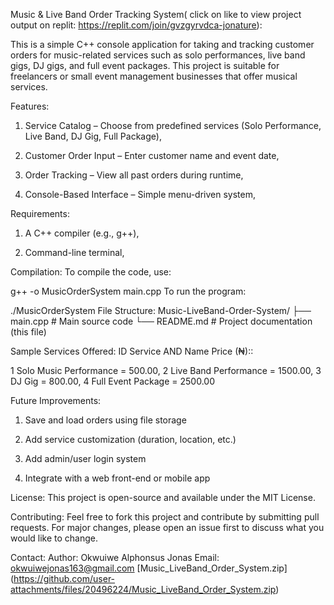  Music & Live Band Order Tracking System( click on like to view project output on replit: https://replit.com/join/gvzgyrvdca-jonature):
 
This is a simple C++ console application for taking and tracking customer orders for music-related services such as solo performances,
live band gigs, DJ gigs, and full event packages. 
This project is suitable for freelancers or small event management businesses that offer musical services.

 Features:
 1.  Service Catalog – Choose from predefined services (Solo Performance, Live Band, DJ Gig, Full Package),

2.  Customer Order Input – Enter customer name and event date,

3.  Order Tracking – View all past orders during runtime,

4.  Console-Based Interface – Simple menu-driven system,

   
 Requirements:
 
1.  A C++ compiler (e.g., g++),

1.  Command-line terminal,

Compilation:
To compile the code, use:

g++ -o MusicOrderSystem main.cpp
To run the program:


./MusicOrderSystem
 File Structure:
Music-LiveBand-Order-System/
├── main.cpp         # Main source code
└── README.md        # Project documentation (this file)

Sample Services Offered:
ID	Service   AND      Name	Price (₦)::

1	Solo Music Performance	= 500.00,
2	Live Band Performance =	1500.00,
3	DJ Gig	= 800.00,
4	Full Event Package	= 2500.00

 Future Improvements:
1.   Save and load orders using file storage

2.   Add service customization (duration, location, etc.)

3.   Add admin/user login system

4.   Integrate with a web front-end or mobile app

License:
This project is open-source and available under the MIT License.

Contributing:
Feel free to fork this project and contribute by submitting pull requests. For major changes, please open an issue first to discuss what you would like to change.

Contact:
Author: Okwuiwe Alphonsus Jonas 
Email: okwuiwejonas163@gmail.com
[Music_LiveBand_Order_System.zip]
(https://github.com/user-attachments/files/20496224/Music_LiveBand_Order_System.zip)
